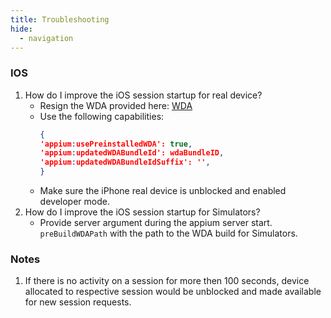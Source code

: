 ```yaml
---
title: Troubleshooting
hide:
  - navigation
---
```


### IOS

1. How do I improve the iOS session startup for real device?
    - Resign the WDA provided here: [WDA]()
    - Use the following capabilities:
        ```json
      {
       'appium:usePreinstalledWDA': true,
        'appium:updatedWDABundleId': wdaBundleID,
        'appium:updatedWDABundleIdSuffix': '',
      }
    - Make sure the iPhone real device is unblocked and enabled developer mode.
2. How do I improve the iOS session startup for Simulators?
    - Provide server argument during the appium server start. `preBuildWDAPath` with the path to the WDA build for Simulators.
### Notes
1. If there is no activity on a session for more then 100 seconds, device allocated to respective session would be unblocked and made available for new session requests.
